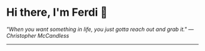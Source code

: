 <h1>Hi there, I'm Ferdi 👋</h1>

<p><em>
  "When you want something in life, you just gotta reach out and grab it." — Christopher McCandless
</em></p>

---

